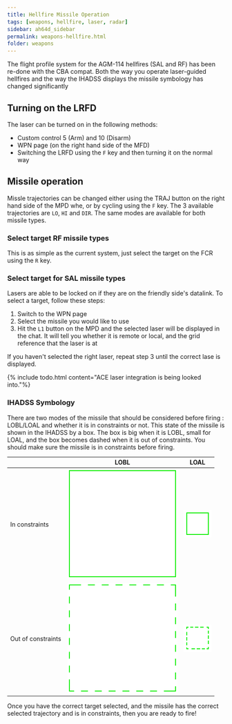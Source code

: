 ```yaml
---
title: Hellfire Missile Operation
tags: [weapons, hellfire, laser, radar]
sidebar: ah64d_sidebar
permalink: weapons-hellfire.html
folder: weapons
---
```

The flight profile system for the AGM-114 hellfires (SAL and RF) has been re-done with the CBA compat. Both the way you operate laser-guided hellfires and the way the IHADSS displays the missile symbology has changed significantly

## Turning on the LRFD

The laser can be turned on in the following methods:

* Custom control 5 (Arm) and 10 (Disarm)
* WPN page (on the right hand side of the MFD)
* Switching the LRFD using the `F` key and then turning it on the normal way

## Missile operation

Missle trajectories can be changed either using the TRAJ button on the right hand side of the MPD whe, or by cycling using the `F` key. The 3 available trajectories are `LO`, `HI` and `DIR`. The same modes are available for both missile types.

### Select target RF missile types

This is as simple as the current system, just select the target on the FCR using the `R` key.

### Select target for SAL missile types

Lasers are able to be locked on if they are on the friendly side's datalink. To select a target, follow these steps:

1. Switch to the WPN page
2. Select the missile you would like to use
3. Hit the `L1` button on the MPD and the selected laser will be displayed in the chat. It will tell you  whether it is remote or local, and the grid reference that the laser is at

If you haven't selected the right laser, repeat step 3 until the correct lase is displayed.

{% include todo.html content="ACE laser integration is being looked into."%}

### IHADSS Symbology

There are two modes of the missile that should be considered before firing : LOBL/LOAL and whether it is in constraints or not. This state of the missile is shown in the IHADSS by a box. The box is big when it is LOBL, small for LOAL, and the box becomes dashed when it is out of constraints. You should make sure the missile is in constraints before firing.

| | LOBL | LOAL |
| :-- | :-: | :-: |
| In constraints | ![LOBL in bounds](images/tex/hdu/ah64_lobl.png) | ![LOAL out of bounds](images/tex/hdu/f16_rsc_jhmcs_targ.png)
| Out of constraints | ![LOBL out of bounds](images/tex/hdu/ah64_lobl_nolos.png) | ![LOAL in bounds](images/tex/hdu/f16_rsc_jhmcs_targ_nolos.png)

Once you have the correct target selected, and the missile has the correct selected trajectory and is in constraints, then you are ready to fire!
